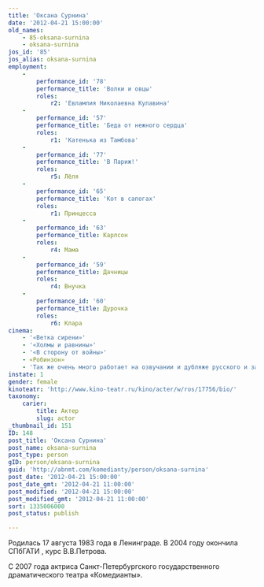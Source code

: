 ```yaml
---
title: 'Оксана Сурнина'
date: '2012-04-21 15:00:00'
old_names:
    - 85-oksana-surnina
    - oksana-surnina
jos_id: '85'
jos_alias: oksana-surnina
employment:
    -
        performance_id: '78'
        performance_title: 'Волки и овцы'
        roles:
            r2: 'Евлампия Николаевна Купавина'
    -
        performance_id: '57'
        performance_title: 'Беда от нежного сердца'
        roles:
            r1: 'Катенька из Тамбова'
    -
        performance_id: '77'
        performance_title: 'В Париж!'
        roles:
            r5: Лёля
    -
        performance_id: '65'
        performance_title: 'Кот в сапогах'
        roles:
            r1: Принцесса
    -
        performance_id: '63'
        performance_title: Карлсон
        roles:
            r4: Мама
    -
        performance_id: '59'
        performance_title: Дачницы
        roles:
            r4: Внучка
    -
        performance_id: '60'
        performance_title: Дурочка
        roles:
            r6: Клара
cinema:
    - '«Ветка сирени»'
    - '«Холмы и равнины»'
    - '«В сторону от войны»'
    - «Робинзон»
    - 'Так же очень много работает на озвучании и дубляже русского и зарубежного кино.'
instate: 1
gender: female
kinoteatr: 'http://www.kino-teatr.ru/kino/acter/w/ros/17756/bio/'
taxonomy:
    carier:
        title: Актер
        slug: actor
_thumbnail_id: 151
ID: 148
post_title: 'Оксана Сурнина'
post_name: oksana-surnina
post_type: person
gID: person/oksana-surnina
guid: 'http://abnmt.com/komedianty/person/oksana-surnina'
post_date: '2012-04-21 15:00:00'
post_date_gmt: '2012-04-21 11:00:00'
post_modified: '2012-04-21 15:00:00'
post_modified_gmt: '2012-04-21 11:00:00'
sort: 1335006000
post_status: publish

---
```


Родилась 17 августа 1983 года в Ленинграде. В 2004 году окончила СПбГАТИ , курс В.В.Петрова.


С 2007 года актриса Санкт-Петербургского государственного драматического театра «Комедианты».